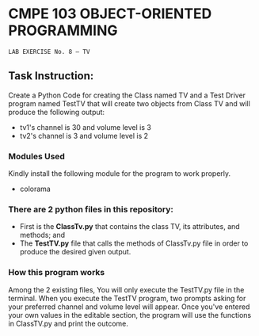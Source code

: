 # CMPE 103 OBJECT-ORIENTED PROGRAMMING
```
LAB EXERCISE No. 8 – TV
```

## Task Instruction:
Create a Python Code for creating the Class named TV and a Test Driver program named TestTV that will create two objects from Class TV and will produce the following output:
* tv1's channel is 30 and volume level is 3
* tv2's channel is 3 and volume level is 2

### Modules Used
Kindly install the following module for the program to work properly.
* colorama

### There are 2 python files in this repository:
* First is the **ClassTv.py** that contains the class TV, its attributes, and methods; and 
* The **TestTV.py** file that calls the methods of ClassTv.py file in order to produce the desired given output. 

### How this program works
Among the 2 existing files, You will only execute the TestTV.py file in the terminal. When you execute the TestTV program, two prompts asking for your preferred channel and volume level will appear.  Once you've entered your own values in the editable section, the program will use the functions in ClassTV.py and print the outcome.
 

